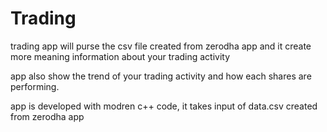 # Trading
trading app will purse the csv file created from zerodha app and it create more meaning information about your trading activity

app also show the trend of your trading activity and how each shares are performing.

app is developed with modren c++ code, it takes input of data.csv created from zerodha app
